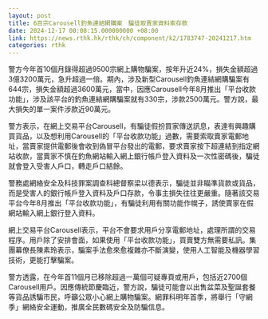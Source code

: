 ```yaml
---
layout: post
title: 6百宗Carousell釣魚連結網購案　騙徒取賣家資料索存款
date: 2024-12-17 00:08:15.000000000 +08:00
link: https://news.rthk.hk/rthk/ch/component/k2/1783747-20241217.htm
categories: rthk
---
```


警方今年首10個月錄得超過9500宗網上購物騙案，按年升近24%，損失金額超過3億3200萬元，急升超過一倍。期內，涉及新型Carousell釣魚連結網購騙案有644宗，損失金額超過3600萬元，當中，因應Carousell今年8月推出「平台收款功能」，涉及該平台的釣魚連結網購騙案就有330宗，涉款2500萬元。警方說，最大損失的單一案件涉款近90萬元。

警方表示，在網上交易平台Carousell，有騙徒假扮買家傳送訊息，表達有興趣購買貨品，以及想利用Carousell的「平台收款功能」過數，需要索取賣家電郵地址，當賣家提供電郵後會收到偽冒平台發出的電郵，要求賣家按下超連結到指定網站收款，當賣家不慎在釣魚網站輸入網上銀行帳戶登入資料及一次性密碼後，騙徒就會登入受害人戶口，轉走戶口結餘。

警務處網絡安全及科技罪案調查科總督察梁以德表示，騙徒並非瞄準貨款或貨品，而是受害人的銀行帳戶登入資料及戶口存款，令事主損失往往更嚴重。隨著該交易平台今年8月推出「平台收款功能」，有騙徒利用有關功能作幌子，誘使賣家在假網站輸入網上銀行登入資料。

網上交易平台Carousell表示，平台不會要求用戶分享電郵地址，處理所謂的交易程序。用戶除了安排會面，如果使用「平台收款功能」，買賣雙方無需要私訊。集團幕僚長陳素玲表示，騙案手法愈來愈複雜亦不斷演變，使用人工智能及機器學習技術，更能打擊騙案。

警方透露，在今年首11個月已移除超過一萬個可疑專頁或用戶，包括近2700個Carousell用戶。因應傳統節慶臨近，警方說，騙徒可能會以出售盆菜及聖誕套餐等貨品誘騙市民，呼籲公眾小心網上購物騙案。網罪科明年首季，將舉行「守網季」網絡安全運動，推廣全民數碼安全及防騙信息。
